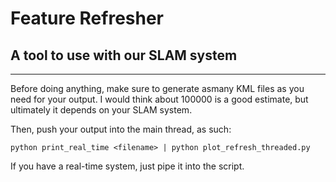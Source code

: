 # Feature Refresher
## A tool to use with our SLAM system
------------------------------------------

Before doing anything, make sure to generate asmany KML files as you need for your output. I would think about 100000 is a good estimate, but ultimately it depends on your SLAM system.

Then, push your output into the main thread, as such:

`python print_real_time <filename> | python plot_refresh_threaded.py`

If you have a real-time system, just pipe it into the script.